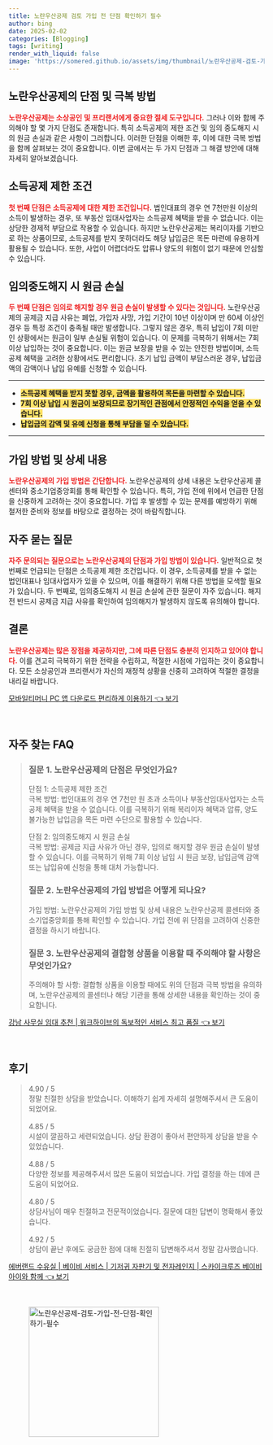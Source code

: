 ```yaml
---
title: 노란우산공제 검토 가입 전 단점 확인하기 필수
author: bing
date: 2025-02-02
categories: [Blogging]
tags: [writing]
render_with_liquid: false
image: 'https://somered.github.io/assets/img/thumbnail/노란우산공제-검토-가입-전-단점-확인하기-필수.webp'
---
```



<h2 id='노란우산공제_단점과_극복_방법'>노란우산공제의 단점 및 극복 방법</h2>

<p><b><span style="color: #ee2323;">노란우산공제는 소상공인 및 프리랜서에게 중요한 절세 도구입니다.</span></b> 그러나 이와 함께 주의해야 할 몇 가지 단점도 존재합니다. 특히 소득공제의 제한 조건 및 임의 중도해지 시의 원금 손실과 같은 사항이 그러합니다. 이러한 단점을 이해한 후, 이에 대한 극복 방법을 함께 살펴보는 것이 중요합니다. 이번 글에서는 두 가지 단점과 그 해결 방안에 대해 자세히 알아보겠습니다.</p>

<h2 id='소득공제_제한_조건'>소득공제 제한 조건</h2>

<p><b><span style="color: #ee2323;">첫 번째 단점은 소득공제에 대한 제한 조건입니다.</span></b> 법인대표의 경우 연 7천만원 이상의 소득이 발생하는 경우, 또 부동산 임대사업자는 소득공제 혜택을 받을 수 없습니다. 이는 상당한 경제적 부담으로 작용할 수 있습니다. 하지만 노란우산공제는 복리이자를 기반으로 하는 상품이므로, 소득공제를 받지 못하더라도 해당 납입금은 목돈 마련에 유용하게 활용될 수 있습니다. 또한, 사업이 어렵더라도 압류나 양도의 위험이 없기 때문에 안심할 수 있습니다.</p>

<h2 id='임의중도해지_시_원금손실'>임의중도해지 시 원금 손실</h2>

<p><b><span style="color: #ee2323;">두 번째 단점은 임의로 해지할 경우 원금 손실이 발생할 수 있다는 것입니다.</span></b> 노란우산공제의 공제금 지급 사유는 폐업, 가입자 사망, 가입 기간이 10년 이상이며 만 60세 이상인 경우 등 특정 조건이 충족될 때만 발생합니다. 그렇지 않은 경우, 특히 납입이 7회 미만인 상황에서는 원금이 일부 손실될 위험이 있습니다. 이 문제를 극복하기 위해서는 7회 이상 납입하는 것이 중요합니다. 이는 원금 보장을 받을 수 있는 안전한 방법이며, 소득공제 혜택을 고려한 상황에서도 편리합니다. 초기 납입 금액이 부담스러운 경우, 납입금액의 감액이나 납입 유예를 신청할 수 있습니다.</p>

<hr />

<ul>
    <li><b><span style="background-color: #ffe066;">소득공제 혜택을 받지 못할 경우, 금액을 활용하여 목돈을 마련할 수 있습니다.</span></b></li>
    <li><b><span style="background-color: #ffe066;">7회 이상 납입 시 원금이 보장되므로 장기적인 관점에서 안정적인 수익을 얻을 수 있습니다.</span></b></li>
    <li><b><span style="background-color: #ffe066;">납입금의 감액 및 유예 신청을 통해 부담을 덜 수 있습니다.</span></b></li>
</ul>

<hr />

<h2 id='가입방법_및_상세_내용'>가입 방법 및 상세 내용</h2>

<p><b><span style="color: #ee2323;">노란우산공제의 가입 방법은 간단합니다.</span></b> 노란우산공제의 상세 내용은 노란우산공제 콜센터와 중소기업중앙회를 통해 확인할 수 있습니다. 특히, 가입 전에 위에서 언급한 단점을 신중하게 고려하는 것이 중요합니다. 가입 후 발생할 수 있는 문제를 예방하기 위해 철저한 준비와 정보를 바탕으로 결정하는 것이 바람직합니다.</p>

<h2 id='자주묻는질문'>자주 묻는 질문</h2>

<p><b><span style="color: #ee2323;">자주 문의되는 질문으로는 노란우산공제의 단점과 가입 방법이 있습니다.</span></b> 일반적으로 첫 번째로 언급되는 단점은 소득공제 제한 조건입니다. 이 경우, 소득공제를 받을 수 없는 법인대표나 임대사업자가 있을 수 있으며, 이를 해결하기 위해 다른 방법을 모색할 필요가 있습니다. 두 번째로, 임의중도해지 시 원금 손실에 관한 질문이 자주 있습니다. 해지 전 반드시 공제금 지급 사유를 확인하여 임의해지가 발생하지 않도록 유의해야 합니다.</p>

<h2 id='결론'>결론</h2>

<p><b><span style="color: #ee2323;">노란우산공제는 많은 장점을 제공하지만, 그에 따른 단점도 충분히 인지하고 있어야 합니다.</span></b> 이를 견고히 극복하기 위한 전략을 수립하고, 적절한 시점에 가입하는 것이 중요합니다. 모든 소상공인과 프리랜서가 자신의 재정적 상황을 신중히 고려하여 적절한 결정을 내리길 바랍니다.</p>


<p><a class="click-button" title="모바일티머니 PC 앱 다운로드 편리하게 이용하기" href="https://somered.github.io/posts/%EB%AA%A8%EB%B0%94%EC%9D%BC%ED%8B%B0%EB%A8%B8%EB%8B%88-PC-%EC%95%B1-%EB%8B%A4%EC%9A%B4%EB%A1%9C%EB%93%9C-%ED%8E%B8%EB%A6%AC%ED%95%98%EA%B2%8C-%EC%9D%B4%EC%9A%A9%ED%95%98%EA%B8%B0/" rel="dofollow">모바일티머니 PC 앱 다운로드 편리하게 이용하기 👈 보기</a></p><br>
<h2 id='자주_찾는_FAQ'>자주 찾는 FAQ</h2>
<div itemscope="" itemtype="https://schema.org/FAQPage"> 
<blockquote> 
<div itemscope="" itemprop="mainEntity" itemtype="https://schema.org/Question"> 
<h3 itemprop="name">질문 1. 노란우산공제의 단점은 무엇인가요?</h3> 
<div itemscope="" itemprop="acceptedAnswer" itemtype="https://schema.org/Answer"> 
<span itemprop="text"> 
<p>단점 1: 소득공제 제한 조건<br>극복 방법: 법인대표의 경우 연 7천만 원 초과 소득이나 부동산임대사업자는 소득공제 혜택을 받을 수 없습니다. 이를 극복하기 위해 복리이자 혜택과 압류, 양도 불가능한 납입금을 목돈 마련 수단으로 활용할 수 있습니다.</p>
<p>단점 2: 임의중도해지 시 원금 손실<br>극복 방법: 공제금 지급 사유가 아닌 경우, 임의로 해지할 경우 원금 손실이 발생할 수 있습니다. 이를 극복하기 위해 7회 이상 납입 시 원금 보장, 납입금액 감액 또는 납입유예 신청을 통해 대처 가능합니다.</p>
</span> 
</div> 
</div> 

<div itemscope="" itemprop="mainEntity" itemtype="https://schema.org/Question"> 
<h3 itemprop="name">질문 2. 노란우산공제의 가입 방법은 어떻게 되나요?</h3> 
<div itemscope="" itemprop="acceptedAnswer" itemtype="https://schema.org/Answer"> 
<span itemprop="text"> 
<p>가입 방법: 노란우산공제의 가입 방법 및 상세 내용은 노란우산공제 콜센터와 중소기업중앙회를 통해 확인할 수 있습니다. 가입 전에 위 단점을 고려하여 신중한 결정을 하시기 바랍니다.</p>
</span> 
</div> 
</div> 

<div itemscope="" itemprop="mainEntity" itemtype="https://schema.org/Question"> 
<h3 itemprop="name">질문 3. 노란우산공제의 결합형 상품을 이용할 때 주의해야 할 사항은 무엇인가요?</h3> 
<div itemscope="" itemprop="acceptedAnswer" itemtype="https://schema.org/Answer"> 
<span itemprop="text"> 
<p>주의해야 할 사항: 결합형 상품을 이용할 때에도 위의 단점과 극복 방법을 유의하며, 노란우산공제의 콜센터나 해당 기관을 통해 상세한 내용을 확인하는 것이 중요합니다.</p>
</span> 
</div> 
</div> 
</blockquote> 
</div>
<p><a class="click-button" title="강남 사무실 임대 추천 | 워크하이브의 독보적인 서비스 최고 품질" href="https://somered.github.io/posts/%EA%B0%95%EB%82%A8-%EC%82%AC%EB%AC%B4%EC%8B%A4-%EC%9E%84%EB%8C%80-%EC%B6%94%EC%B2%9C-%EC%9B%8C%ED%81%AC%ED%95%98%EC%9D%B4%EB%B8%8C%EC%9D%98-%EB%8F%85%EB%B3%B4%EC%A0%81%EC%9D%B8-%EC%84%9C%EB%B9%84%EC%8A%A4-%EC%B5%9C%EA%B3%A0-%ED%92%88%EC%A7%88/" rel="dofollow">강남 사무실 임대 추천 | 워크하이브의 독보적인 서비스 최고 품질 👈 보기</a></p><br>
<h2 id='후기'>후기</h2>
<div itemscope itemtype="https://schema.org/Product">
  <blockquote>
  <div itemprop="review" itemscope itemtype="https://schema.org/Review">
      <div itemprop="reviewRating" itemscope itemtype="https://schema.org/Rating"> <span itemprop="ratingValue">4.90</span> / <span itemprop="bestRating">5</span> </div>
      <span itemprop="reviewBody">정말 친절한 상담을 받았습니다. 이해하기 쉽게 자세히 설명해주셔서 큰 도움이 되었어요.</span>
  </div>
  <br>
  <div itemprop="review" itemscope itemtype="https://schema.org/Review">
      <div itemprop="reviewRating" itemscope itemtype="https://schema.org/Rating"> <span itemprop="ratingValue">4.85</span> / <span itemprop="bestRating">5</span> </div>
      <span itemprop="reviewBody">시설이 깔끔하고 세련되었습니다. 상담 환경이 좋아서 편안하게 상담을 받을 수 있었습니다.</span>
  </div>
  <br>
  <div itemprop="review" itemscope itemtype="https://schema.org/Review">
      <div itemprop="reviewRating" itemscope itemtype="https://schema.org/Rating"> <span itemprop="ratingValue">4.88</span> / <span itemprop="bestRating">5</span> </div>
      <span itemprop="reviewBody">다양한 정보를 제공해주셔서 많은 도움이 되었습니다. 가입 결정을 하는 데에 큰 도움이 되었어요.</span>
  </div>
  <br>
  <div itemprop="review" itemscope itemtype="https://schema.org/Review">
      <div itemprop="reviewRating" itemscope itemtype="https://schema.org/Rating"> <span itemprop="ratingValue">4.80</span> / <span itemprop="bestRating">5</span> </div>
      <span itemprop="reviewBody">상담사님이 매우 친절하고 전문적이었습니다. 질문에 대한 답변이 명확해서 좋았습니다.</span>
  </div>
  <br>
  <div itemprop="review" itemscope itemtype="https://schema.org/Review">
      <div itemprop="reviewRating" itemscope itemtype="https://schema.org/Rating"> <span itemprop="ratingValue">4.92</span> / <span itemprop="bestRating">5</span> </div>
      <span itemprop="reviewBody">상담이 끝난 후에도 궁금한 점에 대해 친절히 답변해주셔서 정말 감사했습니다.</span>
  </div>
  </blockquote>
</div>
<p><a class="click-button" title="에버랜드 수유실 | 베이비 서비스 | 기저귀 자판기 및 전자레인지 | 스카이크루즈 베이비 아이와 함께" href="https://somered.github.io/posts/%EC%97%90%EB%B2%84%EB%9E%9C%EB%93%9C-%EC%88%98%EC%9C%A0%EC%8B%A4-%EB%B2%A0%EC%9D%B4%EB%B9%84-%EC%84%9C%EB%B9%84%EC%8A%A4-%EA%B8%B0%EC%A0%80%EA%B7%80-%EC%9E%90%ED%8C%90%EA%B8%B0-%EB%B0%8F-%EC%A0%84%EC%9E%90%EB%A0%88%EC%9D%B8%EC%A7%80-%EC%8A%A4%EC%B9%B4%EC%9D%B4%ED%81%AC%EB%A3%A8%EC%A6%88-%EB%B2%A0%EC%9D%B4%EB%B9%84-%EC%95%84%EC%9D%B4%EC%99%80-%ED%95%A8%EA%BB%98/" rel="dofollow">에버랜드 수유실 | 베이비 서비스 | 기저귀 자판기 및 전자레인지 | 스카이크루즈 베이비 아이와 함께 👈 보기</a></p><br>
<figure class="image"><img src="https://somered.github.io/assets/img/thumbnail/노란우산공제-검토-가입-전-단점-확인하기-필수.webp" alt="노란우산공제-검토-가입-전-단점-확인하기-필수" width="256" height="256"></figure>